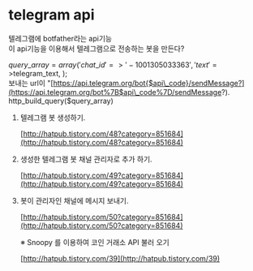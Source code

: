 # telegram api

텔레그램에 botfather라는 api기능 \
이 api기능을 이용해서 텔레그램으로 전송하는 봇을 만든다?

$query\_array =array( 'chat\_id' =>'-1001305033363', 'text' =>$telegram\_text, ); \
보내는 url이 "[https://api.telegram.org/bot{$api\_code}/sendMessage?](https://api.telegram.org/bot%7B$api\_code%7D/sendMessage?). http\_build\_query($query\_array)

1.  텔레그램 봇 생성하기.

    [http://hatpub.tistory.com/48?category=851684](http://hatpub.tistory.com/48?category=851684)
2.  생성한 텔레그램 봇 채널 관리자로 추가 하기.

    [http://hatpub.tistory.com/49?category=851684](http://hatpub.tistory.com/49?category=851684)
3.  봇이 관리자인 채널에 메시지 보내기.

    [http://hatpub.tistory.com/50?category=851684](http://hatpub.tistory.com/50?category=851684)

    ※ Snoopy 를 이용하여 코인 거래소 API 불러 오기

    [http://hatpub.tistory.com/39](http://hatpub.tistory.com/39)
